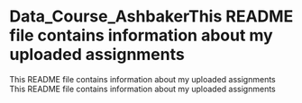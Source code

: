 # Data_Course_AshbakerThis README file contains information about my uploaded assignments
This README file contains information about my uploaded assignments
This README file contains information about my uploaded assignments
